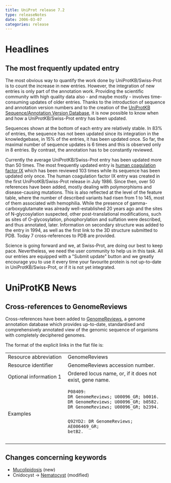 ```yaml
---
title: UniProt release 7.2
type: releaseNotes
date: 2006-03-07
categories: release
---
```


# Headlines

## The most frequently updated entry

The most obvious way to quantify the work done by UniProtKB/Swiss-Prot is to count the increase in new entries. However, the integration of new entries is only part of the annotation work. Providing the scientific community with high quality data also - and maybe mostly - involves time-consuming updates of older entries. Thanks to the introduction of sequence and annotation version numbers and to the creation of the [UniProtKB Sequence/Annotation Version Database](http://www.ebi.ac.uk/uniprot/unisave/), it is now possible to know when and how a UniProtKB/Swiss-Prot entry has been updated.

Sequences shown at the bottom of each entry are relatively stable. In 83% of entries, the sequence has not been updated since its integration in the knowledgebase, in 15% of the entries, it has been updated once. So far, the maximal number of sequence updates is 6 times and this is observed only in 8 entries. By contrast, the annotation has to be constantly reviewed.

Currently the average UniProtKB/Swiss-Prot entry has been updated more than 50 times. The most frequently updated entry is [human coagulation factor IX](http://www.uniprot.org/uniprotkb/P00740) which has been reviewed 103 times while its sequence has been updated only once. The human coagulation factor IX entry was created in the first UniProtKB/Swiss-Prot release in July 1986. Since then, over 50 references have been added, mostly dealing with polymorphisms and disease-causing mutations. This is also reflected at the level of the feature table, where the number of described variants had risen from 1 to 145, most of them associated with hemophilia. While the presence of gamma-carboxyglutamate was already well-established 20 years ago and the sites of N-glycosylation suspected, other post-translational modifications, such as sites of O-glycosylation, phosphorylation and sulfation were described, and thus annotated, later. Information on secondary structure was added to the entry in 1994, as well as the first link to the 3D structure submitted to PDB. Today 7 cross-references to PDB are provided.

Science is going forward and we, at Swiss-Prot, are doing our best to keep pace. Nevertheless, we need the user community to help us in this task. All our entries are equipped with a "Submit update" button and we greatly encourage you to use it every time your favourite protein is not up-to-date in UniProtKB/Swiss-Prot, or if it is not yet integrated.

# UniProtKB News

## Cross-references to GenomeReviews

Cross-references have been added to [GenomeReviews](http://www.ebi.ac.uk/GenomeReviews/), a genome annotation database which provides up-to-date, standardised and comprehensively annotated view of the genomic sequence of organisms with completely deciphered genomes.

The format of the explicit links in the flat file is:

<table><colgroup><col style="width: 37%" /><col style="width: 62%" /></colgroup><tbody><tr class="odd"><td>Resource abbreviation</td><td>GenomeReviews</td></tr><tr class="even"><td>Resource identifier</td><td>GenomeReviews accession number.</td></tr><tr class="odd"><td>Optional information 1</td><td>Ordered locus name, or, if it does not exist, gene name.</td></tr><tr class="even"><td>Examples</td><td><pre><code>P08409:
DR GenomeReviews; U00096_GR; b0016.
DR GenomeReviews; U00096_GR; b0582.
DR GenomeReviews; U00096_GR; b2394.

Q92YD2:
DR GenomeReviews; AE006469_GR; betB2.</code></pre></td></tr></tbody></table>

## Changes concerning keywords

- [Mucolipidosis](http://www.uniprot.org/keywords/KW-0942) (new)
- Cnidocyst -&gt; [Nematocyst](http://www.uniprot.org/keywords/KW-0166) (modified)
